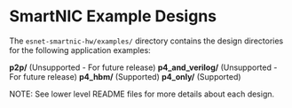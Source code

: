 # SmartNIC Example Designs

The `esnet-smartnic-hw/examples/` directory contains the design directories
for the following application examples:

**p2p/** (Unsupported - For future release)
**p4_and_verilog/** (Unsupported - For future release)
**p4_hbm/** (Supported)
**p4_only/** (Supported)

NOTE: See lower level README files for more details about each design.

